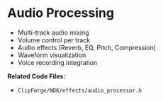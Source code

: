 # Audio Processing

- Multi-track audio mixing
- Volume control per track
- Audio effects (Reverb, EQ, Pitch, Compression)
- Waveform visualization
- Voice recording integration

**Related Code Files:**
- `ClipForge/NDK/effects/audio_processor.h`
